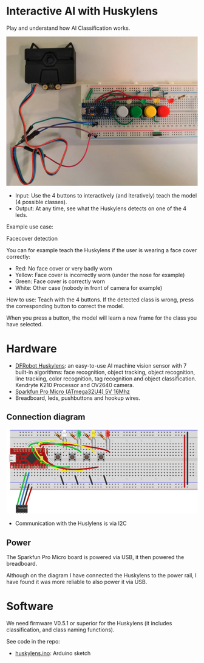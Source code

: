 # Interactive AI with Huskylens

Play and understand how AI Classification works.

![](doc/IMG_20210102_191126.jpg)

- Input: Use the 4 buttons to interactively (and iteratively) teach the model (4 possible classes).
- Output: At any time, see what the Huskylens detects on one of the 4 leds.

Example use case:

Facecover detection

You can for example teach the Huskylens if the user is wearing a face cover correctly:
- Red: No face cover or very badly worn
- Yellow: Face cover is incorrectly worn (under the nose for example)
- Green: Face cover is correctly worn
- White: Other case (nobody in front of camera for example)

How to use: Teach with the 4 buttons. If the detected class is wrong, press the corresponding button to correct the model.

When you press a button, the model will learn a new frame for the class you have selected.

# Hardware

- [DFRobot Huskylens](https://wiki.dfrobot.com/HUSKYLENS_V1.0_SKU_SEN0305_SEN0336#target_0): an easy-to-use AI machine vision sensor with 7 built-in algorithms: face recognition, object tracking, object recognition, line tracking, color recognition, tag recognition and object classification. Kendryte K210 Processor and OV2640 camera.
- [Sparkfun Pro Micro (ATmega32U4) 5V 16Mhz](https://learn.sparkfun.com/tutorials/pro-micro--fio-v3-hookup-guide/)
- Breadboard, leds, pushbuttons and hookup wires.

## Connection diagram

![](doc/diagram_bb.svg)

- Communication with the Huslylens is via I2C

## Power

The Sparkfun Pro Micro board is powered via USB, it then powered the breadboard.

Although on the diagram I have connected the Huskylens to the power rail, I have found it was more reliable to also power it via USB.

# Software

We need firmware V0.5.1 or superior for the Huskylens (it includes classification, and class naming functions).

See code in the repo:
- [huskylens.ino](huskylens.ino): Arduino sketch


